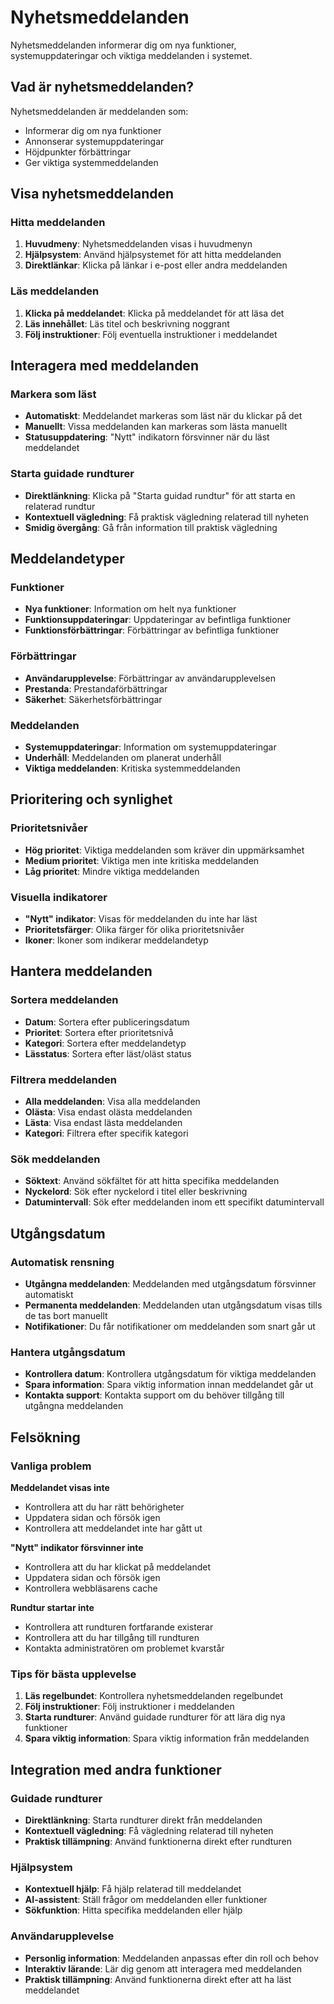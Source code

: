# Nyhetsmeddelanden

Nyhetsmeddelanden informerar dig om nya funktioner, systemuppdateringar och viktiga meddelanden i systemet.

## Vad är nyhetsmeddelanden?

Nyhetsmeddelanden är meddelanden som:
- Informerar dig om nya funktioner
- Annonserar systemuppdateringar
- Höjdpunkter förbättringar
- Ger viktiga systemmeddelanden

## Visa nyhetsmeddelanden

### Hitta meddelanden

1. **Huvudmeny**: Nyhetsmeddelanden visas i huvudmenyn
2. **Hjälpsystem**: Använd hjälpsystemet för att hitta meddelanden
3. **Direktlänkar**: Klicka på länkar i e-post eller andra meddelanden

### Läs meddelanden

1. **Klicka på meddelandet**: Klicka på meddelandet för att läsa det
2. **Läs innehållet**: Läs titel och beskrivning noggrant
3. **Följ instruktioner**: Följ eventuella instruktioner i meddelandet

## Interagera med meddelanden

### Markera som läst

- **Automatiskt**: Meddelandet markeras som läst när du klickar på det
- **Manuellt**: Vissa meddelanden kan markeras som lästa manuellt
- **Statusuppdatering**: "Nytt" indikatorn försvinner när du läst meddelandet

### Starta guidade rundturer

- **Direktlänkning**: Klicka på "Starta guidad rundtur" för att starta en relaterad rundtur
- **Kontextuell vägledning**: Få praktisk vägledning relaterad till nyheten
- **Smidig övergång**: Gå från information till praktisk vägledning

## Meddelandetyper

### Funktioner

- **Nya funktioner**: Information om helt nya funktioner
- **Funktionsuppdateringar**: Uppdateringar av befintliga funktioner
- **Funktionsförbättringar**: Förbättringar av befintliga funktioner

### Förbättringar

- **Användarupplevelse**: Förbättringar av användarupplevelsen
- **Prestanda**: Prestandaförbättringar
- **Säkerhet**: Säkerhetsförbättringar

### Meddelanden

- **Systemuppdateringar**: Information om systemuppdateringar
- **Underhåll**: Meddelanden om planerat underhåll
- **Viktiga meddelanden**: Kritiska systemmeddelanden

## Prioritering och synlighet

### Prioritetsnivåer

- **Hög prioritet**: Viktiga meddelanden som kräver din uppmärksamhet
- **Medium prioritet**: Viktiga men inte kritiska meddelanden
- **Låg prioritet**: Mindre viktiga meddelanden

### Visuella indikatorer

- **"Nytt" indikator**: Visas för meddelanden du inte har läst
- **Prioritetsfärger**: Olika färger för olika prioritetsnivåer
- **Ikoner**: Ikoner som indikerar meddelandetyp

## Hantera meddelanden

### Sortera meddelanden

- **Datum**: Sortera efter publiceringsdatum
- **Prioritet**: Sortera efter prioritetsnivå
- **Kategori**: Sortera efter meddelandetyp
- **Lässtatus**: Sortera efter läst/oläst status

### Filtrera meddelanden

- **Alla meddelanden**: Visa alla meddelanden
- **Olästa**: Visa endast olästa meddelanden
- **Lästa**: Visa endast lästa meddelanden
- **Kategori**: Filtrera efter specifik kategori

### Sök meddelanden

- **Söktext**: Använd sökfältet för att hitta specifika meddelanden
- **Nyckelord**: Sök efter nyckelord i titel eller beskrivning
- **Datumintervall**: Sök efter meddelanden inom ett specifikt datumintervall

## Utgångsdatum

### Automatisk rensning

- **Utgångna meddelanden**: Meddelanden med utgångsdatum försvinner automatiskt
- **Permanenta meddelanden**: Meddelanden utan utgångsdatum visas tills de tas bort manuellt
- **Notifikationer**: Du får notifikationer om meddelanden som snart går ut

### Hantera utgångsdatum

- **Kontrollera datum**: Kontrollera utgångsdatum för viktiga meddelanden
- **Spara information**: Spara viktig information innan meddelandet går ut
- **Kontakta support**: Kontakta support om du behöver tillgång till utgångna meddelanden

## Felsökning

### Vanliga problem

**Meddelandet visas inte**
- Kontrollera att du har rätt behörigheter
- Uppdatera sidan och försök igen
- Kontrollera att meddelandet inte har gått ut

**"Nytt" indikator försvinner inte**
- Kontrollera att du har klickat på meddelandet
- Uppdatera sidan och försök igen
- Kontrollera webbläsarens cache

**Rundtur startar inte**
- Kontrollera att rundturen fortfarande existerar
- Kontrollera att du har tillgång till rundturen
- Kontakta administratören om problemet kvarstår

### Tips för bästa upplevelse

1. **Läs regelbundet**: Kontrollera nyhetsmeddelanden regelbundet
2. **Följ instruktioner**: Följ instruktioner i meddelanden
3. **Starta rundturer**: Använd guidade rundturer för att lära dig nya funktioner
4. **Spara viktig information**: Spara viktig information från meddelanden

## Integration med andra funktioner

### Guidade rundturer

- **Direktlänkning**: Starta rundturer direkt från meddelanden
- **Kontextuell vägledning**: Få vägledning relaterad till nyheten
- **Praktisk tillämpning**: Använd funktionerna direkt efter rundturen

### Hjälpsystem

- **Kontextuell hjälp**: Få hjälp relaterad till meddelandet
- **AI-assistent**: Ställ frågor om meddelanden eller funktioner
- **Sökfunktion**: Hitta specifika meddelanden eller hjälp

### Användarupplevelse

- **Personlig information**: Meddelanden anpassas efter din roll och behov
- **Interaktiv lärande**: Lär dig genom att interagera med meddelanden
- **Praktisk tillämpning**: Använd funktionerna direkt efter att ha läst meddelandet
